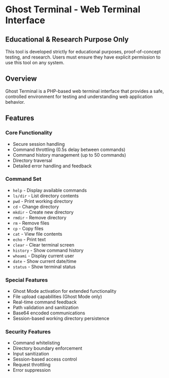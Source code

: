 # Ghost Terminal - Web Terminal Interface

## Educational & Research Purpose Only
This tool is developed strictly for educational purposes, proof-of-concept testing, and research. Users must ensure they have explicit permission to use this tool on any system.

## Overview
Ghost Terminal is a PHP-based web terminal interface that provides a safe, controlled environment for testing and understanding web application behavior.

## Features

### Core Functionality
- Secure session handling
- Command throttling (0.5s delay between commands)
- Command history management (up to 50 commands)
- Directory traversal
- Detailed error handling and feedback

### Command Set
- `help` - Display available commands
- `ls/dir` - List directory contents
- `pwd` - Print working directory
- `cd` - Change directory
- `mkdir` - Create new directory
- `rmdir` - Remove directory
- `rm` - Remove files
- `cp` - Copy files
- `cat` - View file contents
- `echo` - Print text
- `clear` - Clear terminal screen
- `history` - Show command history
- `whoami` - Display current user
- `date` - Show current date/time
- `status` - Show terminal status

### Special Features
- Ghost Mode activation for extended functionality
- File upload capabilities (Ghost Mode only)
- Real-time command feedback
- Path validation and sanitization
- Base64 encoded communications
- Session-based working directory persistence

### Security Features
- Command whitelisting
- Directory boundary enforcement
- Input sanitization
- Session-based access control
- Request throttling
- Error suppression
